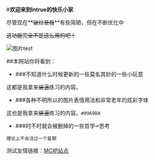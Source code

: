 #**欢迎来到Intrue的快乐小家**

尽管现在**~~破烂至极~~**有些简陋，但在不断优化中

~~这功能完全不是这么用的吧！~~

![图片test](https://tiebapic.baidu.com/forum/w%3D120%3Bh%3D120/sign=146e3af7d816fdfad86cc2ec84b4e469/d833c895d143ad4b6292871cc7025aafa50f06aa.jpg?tbpicau=2022-08-19-05_527584eb52b6eb27f54bea7e19a5eacc)

##本网站你将看到：

- ###不知道什么时候更新的一些莫名其妙的一些小玩意

这都是我拿来~~装逼~~练习的内容。

- ###各种不明所以的图片表情用法和非常老年的炫彩字体

这也是我拿来~~装逼~~练习的内容。`#0969DA`

- ###时不时就会被删掉的一些哲学~~♂~~思考

`理论上不会活过一个星期`

测试友情链接：[MC吧站点](https://mcbar.club)

